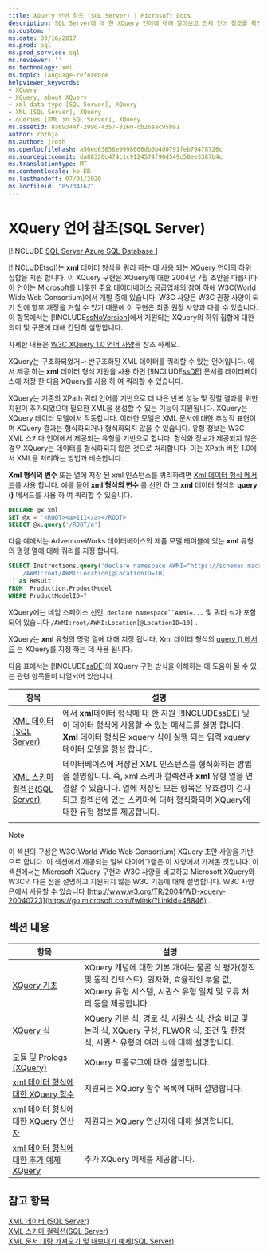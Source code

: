 ```yaml
---
title: XQuery 언어 참조 (SQL Server) | Microsoft Docs
description: SQL Server에 대 한 XQuery 언어에 대해 알아보고 전체 언어 참조를 확인 합니다.
ms.custom: ''
ms.date: 03/16/2017
ms.prod: sql
ms.prod_service: sql
ms.reviewer: ''
ms.technology: xml
ms.topic: language-reference
helpviewer_keywords:
- XQuery
- XQuery, about XQuery
- xml data type [SQL Server], XQuery
- XML [SQL Server], XQuery
- queries [XML in SQL Server], XQuery
ms.assetid: 8a69344f-2990-4357-8160-cb26aac95b91
author: rothja
ms.author: jroth
ms.openlocfilehash: a50ed63856e9998066db0b4d0791feb79478726c
ms.sourcegitcommit: da88320c474c1c9124574f90d549c50ee3387b4c
ms.translationtype: MT
ms.contentlocale: ko-KR
ms.lasthandoff: 07/01/2020
ms.locfileid: "85734162"
---
```

# <a name="xquery-language-reference-sql-server"></a>XQuery 언어 참조(SQL Server)
[!INCLUDE [SQL Server Azure SQL Database ](../includes/applies-to-version/sqlserver.md)]

  [!INCLUDE[tsql](../includes/tsql-md.md)]는 **xml** 데이터 형식을 쿼리 하는 데 사용 되는 XQuery 언어의 하위 집합을 지원 합니다. 이 XQuery 구현은 XQuery에 대한 2004년 7월 초안을 따릅니다. 이 언어는 Microsoft를 비롯한 주요 데이터베이스 공급업체의 참여 하에 W3C(World Wide Web Consortium)에서 개발 중에 있습니다. W3C 사양은 W3C 권장 사양이 되기 전에 향후 개정을 거칠 수 있기 때문에 이 구현은 최종 권장 사양과 다를 수 있습니다. 이 항목에서는 [!INCLUDE[ssNoVersion](../includes/ssnoversion-md.md)]에서 지원되는 XQuery의 하위 집합에 대한 의미 및 구문에 대해 간단히 설명합니다.  
  
 자세한 내용은 [W3C XQuery 1.0 언어 사양](https://go.microsoft.com/fwlink/?LinkId=48846)을 참조 하세요.  
  
 XQuery는 구조화되었거나 반구조화된 XML 데이터를 쿼리할 수 있는 언어입니다. 에서 제공 하는 **xml** 데이터 형식 지원을 사용 하면 [!INCLUDE[ssDE](../includes/ssde-md.md)] 문서를 데이터베이스에 저장 한 다음 XQuery를 사용 하 여 쿼리할 수 있습니다.  
  
 XQuery는 기존의 XPath 쿼리 언어를 기반으로 더 나은 반복 성능 및 정렬 결과를 위한 지원이 추가되었으며 필요한 XML을 생성할 수 있는 기능이 지원됩니다. XQuery는 XQuery 데이터 모델에서 작동합니다. 이러한 모델은 XML 문서에 대한 추상적 표현이며 XQuery 결과는 형식화되거나 형식화되지 않을 수 있습니다. 유형 정보는 W3C XML 스키마 언어에서 제공되는 유형을 기반으로 합니다. 형식화 정보가 제공되지 않은 경우 XQuery는 데이터를 형식화되지 않은 것으로 처리합니다. 이는 XPath 버전 1.0에서 XML을 처리하는 방법과 비슷합니다.  
  
 **Xml 형식의 변수** 또는 열에 저장 된 xml 인스턴스를 쿼리하려면 [Xml 데이터 형식 메서드](../t-sql/xml/xml-data-type-methods.md)를 사용 합니다. 예를 들어 **xml 형식의 변수** 를 선언 하 고 **xml** 데이터 형식의 **query ()** 메서드를 사용 하 여 쿼리할 수 있습니다.  
  
```sql
DECLARE @x xml  
SET @x = '<ROOT><a>111</a></ROOT>'  
SELECT @x.query('/ROOT/a')  
```  
  
 다음 예에서는 AdventureWorks 데이터베이스의 제품 모델 테이블에 있는 **xml** 유형의 명령 열에 대해 쿼리를 지정 합니다.  
  
```sql
SELECT Instructions.query('declare namespace AWMI="https://schemas.microsoft.com/sqlserver/2004/07/adventure-works/ProductModelManuInstructions";           
    /AWMI:root/AWMI:Location[@LocationID=10]  
') as Result   
FROM  Production.ProductModel  
WHERE ProductModelID=7  
```  
  
 XQuery에는 네임 스페이스 선언, `declare namespace``AWMI=...` 및 쿼리 식가 포함 되어 있습니다 `/AWMI:root/AWMI:Location[@LocationID=10]` .  
  
 XQuery는 **xml** 유형의 명령 열에 대해 지정 됩니다. Xml 데이터 형식의 [query () 메서드](../t-sql/xml/query-method-xml-data-type.md) 는 XQuery를 지정 하는 데 사용 됩니다.  
  
 다음 표에서는 [!INCLUDE[ssDE](../includes/ssde-md.md)]의 XQuery 구현 방식을 이해하는 데 도움이 될 수 있는 관련 항목들이 나열되어 있습니다.  
  
|항목|설명|  
|-----------|-----------------|  
|[XML 데이터&#40;SQL Server&#41;](../relational-databases/xml/xml-data-sql-server.md)|에서 **xml**데이터 형식에 대 한 지원 [!INCLUDE[ssDE](../includes/ssde-md.md)] 및이 데이터 형식에 사용할 수 있는 메서드를 설명 합니다. **Xml** 데이터 형식은 xquery 식이 실행 되는 입력 xquery 데이터 모델을 형성 합니다.|  
|[XML 스키마 컬렉션&#40;SQL Server&#41;](../relational-databases/xml/xml-schema-collections-sql-server.md)|데이터베이스에 저장된 XML 인스턴스를 형식화하는 방법을 설명합니다. 즉, xml 스키마 컬렉션과 **xml** 유형 열을 연결할 수 있습니다. 열에 저장된 모든 항목은 유효성이 검사되고 컬렉션에 있는 스키마에 대해 형식화되며 XQuery에 대한 유형 정보를 제공합니다.|  
|||  
  
> [!NOTE]  
>  이 섹션의 구성은 W3C(World Wide Web Consortium) XQuery 초안 사양을 기반으로 합니다. 이 섹션에서 제공되는 일부 다이어그램은 이 사양에서 가져온 것입니다. 이 섹션에서는 Microsoft XQuery 구현과 W3C 사양을 비교하고 Microsoft XQuery와 W3C의 다른 점을 설명하고 지원되지 않는 W3C 기능에 대해 설명합니다. W3C 사양은에서 사용할 수 있습니다 [http://www.w3.org/TR/2004/WD-xquery-20040723](https://go.microsoft.com/fwlink/?LinkId=48846) .  
  
## <a name="in-this-section"></a>섹션 내용  
  
|항목|설명|  
|-----------|-----------------|  
|[XQuery 기초](../xquery/xquery-basics.md)|XQuery 개념에 대한 기본 개여는 물론 식 평가(정적 및 동적 컨텍스트), 원자화, 효율적인 부울 값, XQuery 유형 시스템, 시퀀스 유형 일치 및 오류 처리 등을 제공합니다.|  
|[XQuery 식](../xquery/xquery-expressions.md)|XQuery 기본 식, 경로 식, 시퀀스 식, 산술 비교 및 논리 식, XQuery 구성, FLWOR 식, 조건 및 한정 식, 시퀀스 유형의 여러 식에 대해 설명합니다.|  
|[모듈 및 Prologs &#40;XQuery&#41;](../xquery/modules-and-prologs-xquery.md)|XQuery 프롤로그에 대해 설명합니다.|  
|[xml 데이터 형식에 대한 XQuery 함수](../xquery/xquery-functions-against-the-xml-data-type.md)|지원되는 XQuery 함수 목록에 대해 설명합니다.|  
|[xml 데이터 형식에 대한 XQuery 연산자](../xquery/xquery-operators-against-the-xml-data-type.md)|지원되는 XQuery 연산자에 대해 설명합니다.|  
|[xml 데이터 형식에 대한 추가 예제 XQuery](../xquery/additional-sample-xqueries-against-the-xml-data-type.md)|추가 XQuery 예제를 제공합니다.|  
  
## <a name="see-also"></a>참고 항목  
 [XML 데이터 &#40;SQL Server&#41;](../relational-databases/xml/xml-data-sql-server.md)   
 [XML 스키마 컬렉션&#40;SQL Server&#41;](../relational-databases/xml/xml-schema-collections-sql-server.md)   
 [XML 문서 대량 가져오기 및 내보내기 예제&#40;SQL Server&#41;](../relational-databases/import-export/examples-of-bulk-import-and-export-of-xml-documents-sql-server.md)  
  
  
